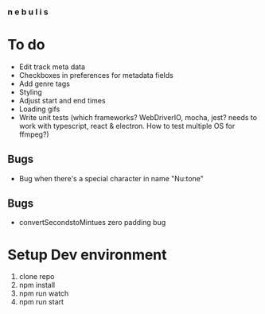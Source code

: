 ### n e b u l i s

# To do

- Edit track meta data
- Checkboxes in preferences for metadata fields
- Add genre tags
- Styling
- Adjust start and end times
- Loading gifs
- Write unit tests (which frameworks? WebDriverIO, mocha, jest? needs to work with typescript, react & electron. How to test multiple OS for ffmpeg?)

## Bugs

- Bug when there's a special character in name "Nu:tone"

## Bugs

- convertSecondstoMintues zero padding bug

# Setup Dev environment

1. clone repo
2. npm install
3. npm run watch
4. npm run start
